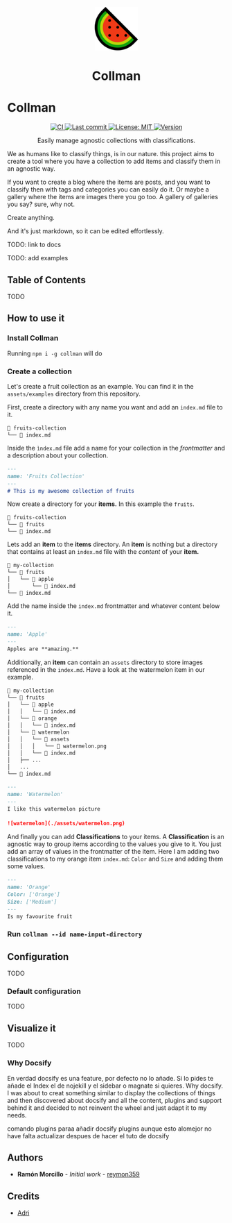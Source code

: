 <!-- 
This README.md file was generated from an open source template. 
Have a look at it! https://gist.github.com/reymon359/a0880e5b3bfcbac54f58b52b3ade2e02
-->

<!-- Logo (with link) -->
<p align="center">
  <a href="https://github.com/reymon359/collman">
    <img alt="collman" src="https://raw.githubusercontent.com/reymon359/collman/master/assets/watermelon.png" width="100" />
  </a>
</p>

<!-- Title -->
<h1 align="center">
  Collman
</h1>

# Collman


<!-- Badges (with link) -->

<p align="center">
  <a href="https://github.com/reymon359/collman/actions/workflows/main.yml">
    <img alt="CI" src="https://github.com/reymon359/collman/actions/workflows/main.yml/badge.svg" />
  </a>
  <a href="https://github.com/reymon359/collman/commits/master">
    <img alt="Last commit" src="https://img.shields.io/github/last-commit/reymon359/collman?logo=github" />
  </a>
  <a href="https://github.com/reymon359/collman/blob/master/LICENSE">
    <img alt="License: MIT" src="https://img.shields.io/github/license/reymon359/collman?color=blue&logo=github" />
  </a>
  <a href="https://github.com/reymon359/collman/releases">
    <img alt="Version" src="https://img.shields.io/github/package-json/v/reymon359/collman?logo=github" />
  </a>
</p>

<!-- Small description -->
<p align="center">
Easily manage agnostic collections with classifications.
</p>

<!-- Long description -->
We as humans like to classify things, is in our nature. this project aims to create a tool where you have a collection to add items and classify them in an agnostic way.

If you want to create a blog where the items are posts, and you want to classify then with tags and categories you can easily do it.
Or maybe a gallery where the items are images there you go too. A gallery of galleries you say? sure, why not.

Create anything.

And it's just markdown, so it can be edited effortlessly.

TODO: link to docs

TODO: add examples

## Table of Contents
TODO

## How to use it

### Install Collman 

Running `npm i -g collman` will do

### Create a collection

Let's create a fruit collection as an example. You can find it in the `assets/examples` directory from this repository.

First, create a directory with any name you want and add an `index.md` file to it.

```text
📁 fruits-collection
└── 📄 index.md
```

Inside the `ìndex.md` file add a name for your collection in the _frontmatter_ and a description about your collection.

```md
---
name: 'Fruits Collection'
---
# This is my awesome collection of fruits
```

Now create a directory for your **items.** In this example the `fruits`.

```text
📁 fruits-collection
└── 📁 fruits
└── 📄 index.md
```

Lets add an **item** to the **items** directory. An **item** is nothing but a directory that contains at least an `index.md` file with the _content_ of your **item.**

```text
📁 my-collection
└── 📁 fruits
│   └── 📁 apple
│       └── 📄 index.md
└── 📄 index.md
```

Add the name inside the `index.md` frontmatter and whatever content below it.

```md
---
name: 'Apple'
---
Apples are **amazing.**
```

Additionally, an **item** can contain an `assets` directory to store images referenced in the `index.md`. Have a look at the watermelon item in our example.

```text
📁 my-collection
└── 📁 fruits
│   └── 📁 apple
│   │   └── 📄 index.md
│   └── 📁 orange
│   │   └── 📄 index.md
│   └── 📁 watermelon
│   │   └── 📁 assets
│   │   │   └── 📄 watermelon.png
│   │   └── 📄 index.md
│   ├── ...
│   ...
└── 📄 index.md
```

```md
---
name: 'Watermelon'
---
I like this watermelon picture

![watermelon](./assets/watermelon.png)
```

And finally you can add **Classifications** to your items. A **Classification** is an agnostic way to group items according to the values you give to it. You just add an array of values in the frontmatter of the item. Here I am adding two classifications to my orange item `index.md`: `Color` and `Size` and adding them some values.

```md
---
name: 'Orange'
Color: ['Orange']
Size: ['Medium']
---
Is my favourite fruit
```

### Run `collman --id name-input-directory`



## Configuration
TODO

### Default configuration 
TODO

## Visualize it
TODO

### Why Docsify
En verdad docsify es una feature, por defecto no lo añade. Si lo pides te añade el Index el de nojekill y el sidebar o magnate si quieres. Why docsify. I was about to creat something similar to display the collections of things and then discovered about docsify and all the content, plugins and support behind it and decided to not reinvent the wheel and just adapt it to my needs.



comando plugins paraa añadir docsify plugins aunque esto alomejor no have falta  actualizar despues de hacer el tuto de docsify

<!-- Authors -->
## Authors

- **Ramón Morcillo** - _Initial work_ - [reymon359](https://github.com/reymon359)

<!-- Credits -->
## Credits

- [Adri](https://github.com/adri)

    
